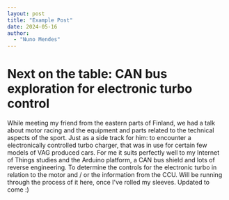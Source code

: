 ```yaml
---
layout: post
title: "Example Post"
date: 2024-05-16
author:
  - "Nuno Mendes"
---
```


# Next on the table: CAN bus exploration for electronic turbo control

While meeting my friend from the eastern parts of Finland, we had a talk about motor racing and the equipment and parts related to the technical aspects of the sport.
Just as a side track for him: to encounter a electronically controlled turbo charger, that was in use for certain few models of VAG produced cars.
For me it suits perfectly well to my Internet of Things studies and the Arduino platform, a CAN bus shield and lots of reverse engineering. To determine the controls for the electronic turbo in relation to the motor and / or the information from the CCU.
Will be running through the process of it here, once I've rolled my sleeves. Updated to come :)
